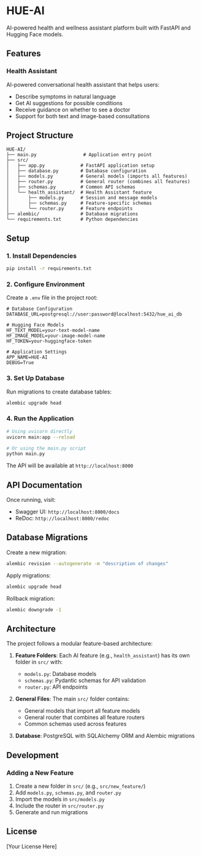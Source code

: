 # HUE-AI

AI-powered health and wellness assistant platform built with FastAPI and Hugging Face models.

## Features

### Health Assistant
AI-powered conversational health assistant that helps users:
- Describe symptoms in natural language
- Get AI suggestions for possible conditions
- Receive guidance on whether to see a doctor
- Support for both text and image-based consultations

## Project Structure

```
HUE-AI/
├── main.py                 # Application entry point
├── src/
│   ├── app.py             # FastAPI application setup
│   ├── database.py        # Database configuration
│   ├── models.py          # General models (imports all features)
│   ├── router.py          # General router (combines all features)
│   ├── schemas.py         # Common API schemas
│   └── health_assistant/  # Health Assistant feature
│       ├── models.py      # Session and message models
│       ├── schemas.py     # Feature-specific schemas
│       └── router.py      # Feature endpoints
├── alembic/               # Database migrations
└── requirements.txt       # Python dependencies
```

## Setup

### 1. Install Dependencies

```bash
pip install -r requirements.txt
```

### 2. Configure Environment

Create a `.env` file in the project root:

```env
# Database Configuration
DATABASE_URL=postgresql://user:password@localhost:5432/hue_ai_db

# Hugging Face Models
HF_TEXT_MODEL=your-text-model-name
HF_IMAGE_MODEL=your-image-model-name
HF_TOKEN=your-huggingface-token

# Application Settings
APP_NAME=HUE-AI
DEBUG=True
```

### 3. Set Up Database

Run migrations to create database tables:

```bash
alembic upgrade head
```

### 4. Run the Application

```bash
# Using uvicorn directly
uvicorn main:app --reload

# Or using the main.py script
python main.py
```

The API will be available at `http://localhost:8000`

## API Documentation

Once running, visit:
- Swagger UI: `http://localhost:8000/docs`
- ReDoc: `http://localhost:8000/redoc`

## Database Migrations

Create a new migration:
```bash
alembic revision --autogenerate -m "description of changes"
```

Apply migrations:
```bash
alembic upgrade head
```

Rollback migration:
```bash
alembic downgrade -1
```

## Architecture

The project follows a modular feature-based architecture:

1. **Feature Folders**: Each AI feature (e.g., `health_assistant`) has its own folder in `src/` with:
   - `models.py`: Database models
   - `schemas.py`: Pydantic schemas for API validation
   - `router.py`: API endpoints

2. **General Files**: The main `src/` folder contains:
   - General models that import all feature models
   - General router that combines all feature routers
   - Common schemas used across features

3. **Database**: PostgreSQL with SQLAlchemy ORM and Alembic migrations

## Development

### Adding a New Feature

1. Create a new folder in `src/` (e.g., `src/new_feature/`)
2. Add `models.py`, `schemas.py`, and `router.py`
3. Import the models in `src/models.py`
4. Include the router in `src/router.py`
5. Generate and run migrations

## License

[Your License Here]

